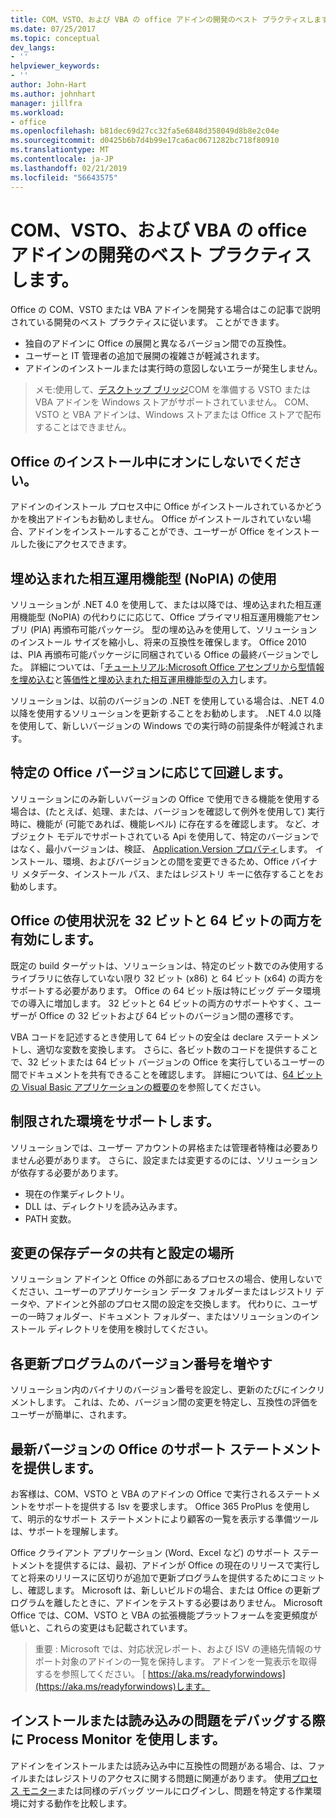 ```yaml
---
title: COM、VSTO、および VBA の office アドインの開発のベスト プラクティスします。
ms.date: 07/25/2017
ms.topic: conceptual
dev_langs:
- ''
helpviewer_keywords:
- ''
author: John-Hart
ms.author: johnhart
manager: jillfra
ms.workload:
- office
ms.openlocfilehash: b81dec69d27cc32fa5e6848d358049d8b8e2c04e
ms.sourcegitcommit: d0425b6b7d4b99e17ca6ac0671282bc718f80910
ms.translationtype: MT
ms.contentlocale: ja-JP
ms.lasthandoff: 02/21/2019
ms.locfileid: "56643575"
---
```

# <a name="development-best-practices-for-com-vsto-and-vba-add-ins-in-office"></a>COM、VSTO、および VBA の office アドインの開発のベスト プラクティスします。
  Office の COM、VSTO または VBA アドインを開発する場合はこの記事で説明されている開発のベスト プラクティスに従います。   ことができます。

-  独自のアドインに Office の展開と異なるバージョン間での互換性。
-  ユーザーと IT 管理者の追加で展開の複雑さが軽減されます。
-  アドインのインストールまたは実行時の意図しないエラーが発生しません。

>メモ:使用して、[デスクトップ ブリッジ](/windows/uwp/porting/desktop-to-uwp-root)COM を準備する VSTO または VBA アドインを Windows ストアがサポートされていません。 COM、VSTO と VBA アドインは、Windows ストアまたは Office ストアで配布することはできません。

## <a name="do-not-check-for-office-during-installation"></a>Office のインストール中にオンにしないでください。
 アドインのインストール プロセス中に Office がインストールされているかどうかを検出アドインもお勧めしません。 Office がインストールされていない場合、アドインをインストールすることができ、ユーザーが Office をインストールした後にアクセスできます。

## <a name="use-embedded-interop-types-nopia"></a>埋め込まれた相互運用機能型 (NoPIA) の使用
ソリューションが .NET 4.0 を使用して、または以降では、埋め込まれた相互運用機能型 (NoPIA) の代わりにに応じて、Office プライマリ相互運用機能アセンブリ (PIA) 再頒布可能パッケージ。 型の埋め込みを使用して、ソリューションのインストール サイズを縮小し、将来の互換性を確保します。 Office 2010 は、PIA 再頒布可能パッケージに同梱されている Office の最終バージョンでした。 詳細については、「[チュートリアル:Microsoft Office アセンブリから型情報を埋め込む](https://msdn.microsoft.com/library/ee317478.aspx)と[等価性と埋め込まれた相互運用機能型の入力](/windows/uwp/porting/desktop-to-uwp-root)します。

ソリューションは、以前のバージョンの .NET を使用している場合は、.NET 4.0 以降を使用するソリューションを更新することをお勧めします。 .NET 4.0 以降を使用して、新しいバージョンの Windows での実行時の前提条件が軽減されます。

## <a name="avoid-depending-on-specific-office-versions"></a>特定の Office バージョンに応じて回避します。
ソリューションにのみ新しいバージョンの Office で使用できる機能を使用する場合は、(たとえば、処理、または、バージョンを確認して例外を使用して) 実行時に、機能が (可能であれば、機能レベル) に存在するを確認します。 など、オブジェクト モデルでサポートされている Api を使用して、特定のバージョンではなく、最小バージョンは、検証、 [Application.Version プロパティ](<xref:Microsoft.Office.Interop.Excel._Application.Version%2A>)します。 インストール、環境、およびバージョンとの間を変更できるため、Office バイナリ メタデータ、インストール パス、またはレジストリ キーに依存することをお勧めします。

## <a name="enable-both-32-bit-and-64-bit-office-usage"></a>Office の使用状況を 32 ビットと 64 ビットの両方を有効にします。
既定の build ターゲットは、ソリューションは、特定のビット数でのみ使用するライブラリに依存していない限り 32 ビット (x86) と 64 ビット (x64) の両方をサポートする必要があります。 Office の 64 ビット版は特にビッグ データ環境での導入に増加します。 32 ビットと 64 ビットの両方のサポートやすく、ユーザーが Office の 32 ビットおよび 64 ビットのバージョン間の遷移です。

VBA コードを記述するとき使用して 64 ビットの安全は declare ステートメントし、適切な変数を変換します。 さらに、各ビット数のコードを提供することで、32 ビットまたは 64 ビット バージョンの Office を実行しているユーザーの間でドキュメントを共有できることを確認します。 詳細については、[64 ビットの Visual Basic アプリケーションの概要の](/office/vba/Language/Concepts/Getting-Started/64-bit-visual-basic-for-applications-overview)を参照してください。

## <a name="support-restricted-environments"></a>制限された環境をサポートします。
ソリューションでは、ユーザー アカウントの昇格または管理者特権は必要ありません必要があります。 さらに、設定または変更するのには、ソリューションが依存する必要があります。

- 現在の作業ディレクトリ。
- DLL は、ディレクトリを読み込みます。
- PATH 変数。

## <a name="change-the-save-location-of-shared-data-and-settings"></a>変更の保存データの共有と設定の場所
ソリューション アドインと Office の外部にあるプロセスの場合、使用しないでください、ユーザーのアプリケーション データ フォルダーまたはレジストリ データや、アドインと外部のプロセス間の設定を交換します。 代わりに、ユーザーの一時フォルダー、ドキュメント フォルダー、またはソリューションのインストール ディレクトリを使用を検討してください。

## <a name="increment-the-version-number-with-each-update"></a>各更新プログラムのバージョン番号を増やす
ソリューション内のバイナリのバージョン番号を設定し、更新のたびにインクリメントします。 これは、ため、バージョン間の変更を特定し、互換性の評価をユーザーが簡単に、されます。

## <a name="provide-support-statements-for-the-latest-versions-of-office"></a>最新バージョンの Office のサポート ステートメントを提供します。
お客様は、COM、VSTO と VBA のアドインの Office で実行されるステートメントをサポートを提供する Isv を要求します。 Office 365 ProPlus を使用して、明示的なサポート ステートメントにより顧客の一覧を表示する準備ツールは、サポートを理解します。

Office クライアント アプリケーション (Word、Excel など) のサポート ステートメントを提供するには、最初、アドインが Office の現在のリリースで実行してと将来のリリースに区切りが追加で更新プログラムを提供するためにコミットし、確認します。 Microsoft は、新しいビルドの場合、または Office の更新プログラムを離したときに、アドインをテストする必要はありません。 Microsoft Office では、COM、VSTO と VBA の拡張機能プラットフォームを変更頻度が低いと、これらの変更はも記載されています。

>重要 : Microsoft では、対応状況レポート、および ISV の連絡先情報のサポート対象のアドインの一覧を保持します。 アドインを一覧表示を取得するを参照してください。 [ https://aka.ms/readyforwindows](https://aka.ms/readyforwindows)します。

## <a name="use-process-monitor-to-help-debug-installation-or-loading-issues"></a>インストールまたは読み込みの問題をデバッグする際に Process Monitor を使用します。
アドインをインストールまたは読み込み中に互換性の問題がある場合、は、ファイルまたはレジストリのアクセスに関する問題に関連があります。 使用[プロセス モニター](/sysinternals/downloads/procmon)または同様のデバッグ ツールにログインし、問題を特定する作業環境に対する動作を比較します。

